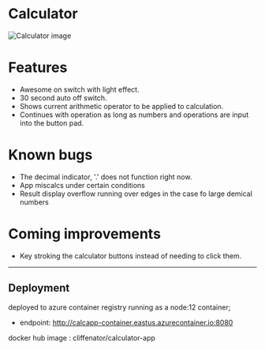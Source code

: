 # Calculator
 
![Calculator image](https://cdn-cloudflare.ga/assets/misc/calc.png)

# Features

* Awesome on switch with light effect.
* 30 second auto off switch.
* Shows current arithmetic operator to be applied to calculation.
* Continues with operation as long as numbers and operations are input into the button pad.

# Known bugs

* The decimal indicator, '.' does not function right now.
* App miscalcs under certain conditions
* Result display overflow running over edges in the case fo large demical numbers

# Coming improvements 

* Key stroking the calculator buttons instead of needing to click them.

---
## Deployment 

deployed to azure container registry running as a node:12 container;

* endpoint: http://calcapp-container.eastus.azurecontainer.io:8080

docker hub image : cliffenator/calculator-app
